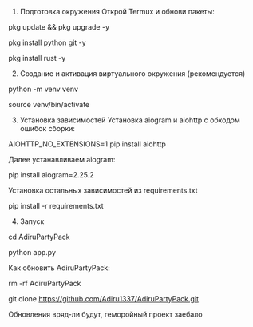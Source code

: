 1. Подготовка окружения
Открой Termux и обнови пакеты:

pkg update && pkg upgrade -y

pkg install python git -y

pkg install rust -y

2. Создание и активация виртуального окружения (рекомендуется)
   
python -m venv venv

source venv/bin/activate

3. Установка зависимостей
Установка aiogram и aiohttp с обходом ошибок сборки:

AIOHTTP_NO_EXTENSIONS=1 pip install aiohttp

Далее устанавливаем aiogram:

pip install aiogram=2.25.2

Установка остальных зависимостей из requirements.txt

pip install -r requirements.txt

4. Запуск
   
cd AdiruPartyPack

python app.py

Как обновить AdiruPartyPack:

rm -rf AdiruPartyPack

git clone https://github.com/Adiru1337/AdiruPartyPack.git

Обновления вряд-ли будут, геморойный проект заебало


